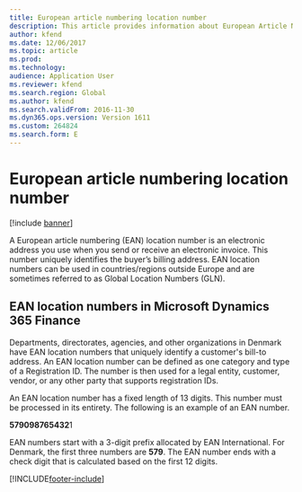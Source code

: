 ```yaml
---
title: European article numbering location number
description: This article provides information about European Article Numbering (EAN) location numbers.
author: kfend
ms.date: 12/06/2017
ms.topic: article
ms.prod: 
ms.technology: 
audience: Application User
ms.reviewer: kfend
ms.search.region: Global
ms.author: kfend
ms.search.validFrom: 2016-11-30
ms.dyn365.ops.version: Version 1611
ms.custom: 264824
ms.search.form: E
---
```


# European article numbering location number

[!include [banner](../../includes/banner.md)]

A European article numbering (EAN) location number is an electronic address you use when you send or receive an electronic invoice. This number uniquely identifies the buyer’s billing address. EAN location numbers can be used in countries/regions outside Europe and are sometimes referred to as Global Location Numbers (GLN).

## EAN location numbers in Microsoft Dynamics 365 Finance
Departments, directorates, agencies, and other organizations in Denmark have EAN location numbers that uniquely identify a customer's bill-to address. An EAN location number can be defined as one category and type of a Registration ID. The number is then used for a legal entity, customer, vendor, or any other party that supports registration IDs.

An EAN location number has a fixed length of 13 digits. This number must be processed in its entirety. The following is an example of an EAN number.

**579098765432**1

EAN numbers start with a 3-digit prefix allocated by EAN International. For Denmark, the first three numbers are **579**. The EAN number ends with a check digit that is calculated based on the first 12 digits.



[!INCLUDE[footer-include](../../../includes/footer-banner.md)]
